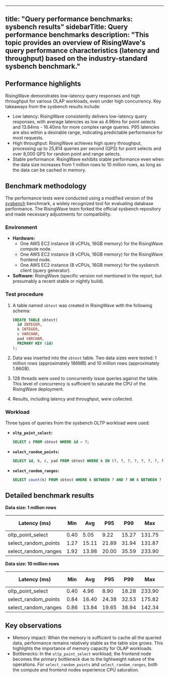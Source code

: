
---
title: "Query performance benchmarks: sysbench results"
sidebarTitle:  Query performance benchmarks
description: "This topic provides an overview of RisingWave's query performance characteristics (latency and throughput) based on the industry-standard sysbench benchmark."
---

## Performance highlights

RisingWave demonstrates low-latency query responses and high throughput for various OLAP workloads, even under high concurrency. Key takeaways from the sysbench results include:

- Low latency: RisingWave consistently delivers low-latency query responses, with average latencies as low as 4.96ms for point selects and 13.84ms - 16.40ms for more complex range queries. P95 latencies are also within a desirable range, indicating predictable performance for most requests.
- High throughput: RisingWave achieves high query throughput, processing up to 25,814 queries per second (QPS) for point selects and over 8,000 QPS for random point and range selects.
- Stable performance: RisingWave exhibits stable performance even when the data size increases from 1 million rows to 10 million rows, as long as the data can be cached in memory.

## Benchmark methodology

The performance tests were conducted using a modified version of the [sysbench](https://github.com/akopytov/sysbench) benchmark, a widely recognized tool for evaluating database performance. The RisingWave team forked the official sysbench repository and made necessary adjustments for compatibility.

### Environment

- **Hardware:**
    - One AWS EC2 instance (8 vCPUs, 16GB memory) for the RisingWave compute node.
    - One AWS EC2 instance (8 vCPUs, 16GB memory) for the RisingWave frontend node.
    - One AWS EC2 instance (8 vCPUs, 16GB memory) for the sysbench client (query generator).
- **Software:** RisingWave (specific version not mentioned in the report, but presumably a recent stable or nightly build).

### Test procedure

1. A table named `sbtest` was created in RisingWave with the following schema:
    
    ```sql
    CREATE TABLE sbtest(
      id INTEGER,
      k INTEGER,
      c VARCHAR,
      pad VARCHAR,
      PRIMARY KEY (id)
    );
    ```
    
2. Data was inserted into the `sbtest` table. Two data sizes were tested: 1 million rows (approximately 186MB) and 10 million rows (approximately 1.86GB).
3. 128 threads were used to concurrently issue queries against the table. This level of concurrency is sufficient to saturate the CPU of the RisingWave deployment.
4. Results, including latency and throughput, were collected.

### Workload

Three types of queries from the sysbench OLTP workload were used:

- **`oltp_point_select`:**
    
    ```sql
    SELECT c FROM sbtest WHERE id = ?;
    ```
    
- **`select_random_points`:**
    
    ```sql
    SELECT id, k, c, pad FROM sbtest WHERE k IN (?, ?, ?, ?, ?, ?, ?, ?, ?, ?);
    ```
    
- **`select_random_ranges`:**
    
    ```sql
    SELECT count(k) FROM sbtest WHERE k BETWEEN ? AND ? OR k BETWEEN ? AND ?;
    ```
    

## Detailed benchmark results

**Data size: 1 million rows**

| **Latency (ms)** | **Min** | **Avg** | **P95** | **P99** | **Max** | **Throughput (QPS)** |
| --- | --- | --- | --- | --- | --- | --- |
| oltp_point_select | 0.40 | 5.05 | 9.22 | 15.27 | 131.75 | 25,335 |
| select_random_points | 1.27 | 15.11 | 21.89 | 31.94 | 131.87 | 8,467 |
| select_random_ranges | 1.92 | 13.98 | 20.00 | 35.59 | 233.90 | 9,156 |

**Data size: 10 million rows**

| **Latency (ms)** | **Min** | **Avg** | **P95** | **P99** | **Max** | **Throughput (QPS)** |
| --- | --- | --- | --- | --- | --- | --- |
| oltp_point_select | 0.40 | 4.96 | 8.90 | 18.28 | 233.90 | 25,814 |
| select_random_points | 0.84 | 16.40 | 24.38 | 32.53 | 175.82 | 8,203 |
| select_random_ranges | 0.86 | 13.84 | 19.65 | 38.94 | 142.34 | 9,247 |

## Key observations

- Memory impact: When the memory is sufficient to cache all the queried data, performance remains relatively stable as the table size grows. This highlights the importance of memory capacity for OLAP workloads.
- Bottlenecks: In the `oltp_point_select` workload, the frontend node becomes the primary bottleneck due to the lightweight nature of the operations. For `select_random_points` and `select_random_ranges`, both the compute and frontend nodes experience CPU saturation.

